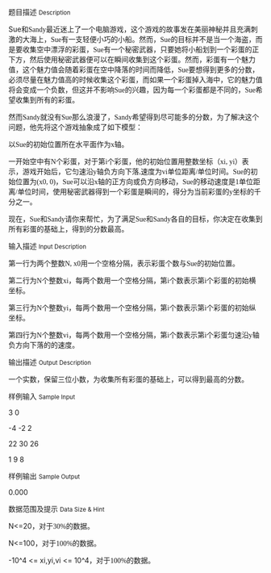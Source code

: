 <div class="panel panel-default">
<div class="area-title">
<span>
题目描述
<small>Description</small>
</span></div>
<div class="panel-body">

<p>Sue<span style="">和</span><span style="font-family: 'Times New Roman';">Sandy</span><span style="">最近迷上了一个电脑游戏，这个游戏的故事发在美丽神秘并且充满刺激的大海上，</span><span style="font-family: 'Times New Roman';">Sue</span><span style="">有一支轻便小巧的小船。然而，</span><span style="font-family: 'Times New Roman';">Sue</span><span style="">的目标并不是当一个海盗，而是要收集空中漂浮的彩蛋，</span><span style="font-family: 'Times New Roman';">Sue</span><span style="">有一个秘密武器，只要她将小船划到一个彩蛋的正下方，然后使用秘密武器便可以在瞬间收集到这个彩蛋。然而，彩蛋有一个魅力值，这个魅力值会随着彩蛋在空中降落的时间而降低，</span><span style="font-family: 'Times New Roman';">Sue</span><span style="">要想得到更多的分数，必须尽量在魅力值高的时候收集这个彩蛋，而如果一个彩蛋掉入海中，它的魅力值将会变成一个负数，但这并不影响</span><span style="font-family: 'Times New Roman';">Sue</span><span style="">的兴趣，因为每一个彩蛋都是不同的，</span><span style="font-family: 'Times New Roman';">Sue</span><span style="">希望收集到所有的彩蛋。</span></p>
<p>然而<span style="font-family: 'Times New Roman';">Sandy</span><span style="">就没有</span><span style="font-family: 'Times New Roman';">Sue</span><span style="">那么浪漫了，</span><span style="font-family: 'Times New Roman';">Sandy</span><span style="">希望得到尽可能多的分数，为了解决这个问题，他先将这个游戏抽象成了如下模型：</span></p>
<p>以<span style="font-family: 'Times New Roman';">Sue</span><span style="">的初始位置所在水平面作为</span><span style="font-family: 'Times New Roman';">x</span><span style="">轴。</span></p>
<p>一开始空中有<span style="font-family: 'Times New Roman';">N</span><span style="">个彩蛋，对于第</span><span style="font-family: 'Times New Roman';">i</span><span style="">个彩蛋，他的初始位置用整数坐标（</span><span style="font-family: 'Times New Roman';">xi, yi</span><span style="">）表示，游戏开始后，它匀速沿</span><span style="font-family: 'Times New Roman';">y</span><span style="">轴负方向下落</span><span style="font-family: 'Times New Roman';">,</span><span style="">速度为</span><span style="font-family: 'Times New Roman';">vi</span><span style="">单位距离</span><span style="font-family: 'Times New Roman';">/</span><span style="">单位时间。</span><span style="font-family: 'Times New Roman';">Sue</span><span style="">的初始位置为</span><span style="font-family: 'Times New Roman';">(x0, 0)</span><span style="">，</span><span style="font-family: 'Times New Roman';">Sue</span><span style="">可以沿</span><span style="font-family: 'Times New Roman';">x</span><span style="">轴的正方向或负方向移动，</span><span style="font-family: 'Times New Roman';">Sue</span><span style="">的移动速度是</span><span style="font-family: 'Times New Roman';">1</span><span style="">单位距离</span><span style="font-family: 'Times New Roman';">/</span><span style="">单位时间，使用秘密武器得到一个彩蛋是瞬间的，得分为当前彩蛋的</span><span style="font-family: 'Times New Roman';">y</span><span style="">坐标的千分之一。</span></p>
<p>现在，<span style="font-family: 'Times New Roman';">Sue</span><span style="">和</span><span style="font-family: 'Times New Roman';">Sandy</span><span style="">请你来帮忙，为了满足</span><span style="font-family: 'Times New Roman';">Sue</span><span style="">和</span><span style="font-family: 'Times New Roman';">Sandy</span><span style="">各自的目标，你决定在收集到所有彩蛋的基础上，得到的分数最高。</span></p>

</div>
</div>

<div class="panel panel-default">
<div class="area-title">
<span>
输入描述
<small>Input Description</small>
</span></div>
<div class="panel-body">
<p>第一行为两个整数<span style="font-family: 'Times New Roman';">N, x0</span><span style="">用一个空格分隔，表示彩蛋个数与</span><span style="font-family: 'Times New Roman';">Sue</span><span style="">的初始位置。</span></p>
<p>第二行为<span style="font-family: 'Times New Roman';">N</span><span style="">个整数</span><span style="font-family: 'Times New Roman';">xi</span><span style="">，每两个数用一个空格分隔，第</span><span style="font-family: 'Times New Roman';">i</span><span style="">个数表示第</span><span style="font-family: 'Times New Roman';">i</span><span style="">个彩蛋的初始横坐标。</span></p>
<p>第三行为<span style="font-family: 'Times New Roman';">N</span><span style="">个整数</span><span style="font-family: 'Times New Roman';">yi</span><span style="">，每两个数用一个空格分隔，第</span><span style="font-family: 'Times New Roman';">i</span><span style="">个数表示第</span><span style="font-family: 'Times New Roman';">i</span><span style="">个彩蛋的初始纵坐标。</span></p>
<p>第四行为<span style="font-family: 'Times New Roman';">N</span><span style="">个整数</span><span style="font-family: 'Times New Roman';">vi</span><span style="">，每两个数用一个空格分隔，第</span><span style="font-family: 'Times New Roman';">i</span><span style="">个数表示第</span><span style="font-family: 'Times New Roman';">i</span><span style="">个彩蛋匀速沿</span><span style="font-family: 'Times New Roman';">y</span><span style="">轴负方向下落的的速度。</span></p>

</div>
</div>
<div  class="panel panel-default">
<div class="area-title">
<span>
输出描述
<small>Output Description</small>
</span></div>
<div class="panel-body">

<p class="p0">一个实数，保留三位小数，为收集所有彩蛋的基础上，可以得到最高的分数。</p>

</div>
</div>


<div class="panel panel-default">
<div class="area-title">
<span>
样例输入
<small>Sample Input</small>
</span></div>
<div class="panel-body">
<p>3 0</p>
<p>-4 -2 2</p>
<p>22 30 26</p>
<p>1 9 8</p>

</div>
</div>

<div class="panel panel-default">
<div class="area-title">
<span>
样例输出
<small>Sample Output</small>
</span></div>
<div class="panel-body">
<p>0.000</p>

</div>
</div>

<div class="panel panel-default">
<div class="area-title">
<span>
数据范围及提示
<small>Data Size & Hint</small>
</span></div>
<div class="panel-body">
<p>N&lt;=20<span style="">，对于</span><span style="font-family: 'Times New Roman';">30%</span><span style="">的数据。</span></p>
<p>N&lt;=100<span style="">，对于</span><span style="font-family: 'Times New Roman';">100%</span><span style="">的数据。</span></p>
<p>-10^4 &lt;= xi,yi,vi &lt;= 10^4<span style="">，对于</span><span style="font-family: 'Times New Roman';">100%</span><span style="">的数据。</span></p>
</div>
</div>